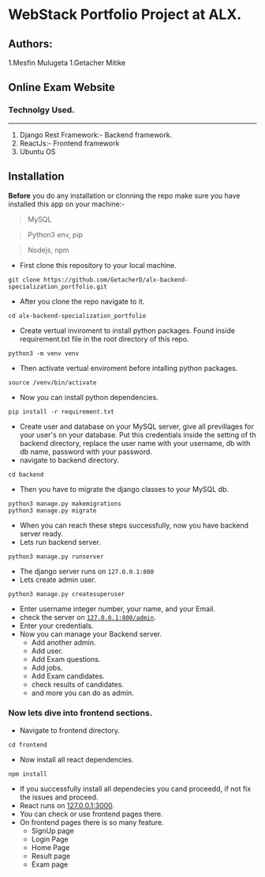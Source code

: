 # WebStack Portfolio Project at ALX.

## Authors:
1.Mesfin Mulugeta
1.Getacher Mitike
## Online Exam Website

### Technolgy Used.
---
1. Django Rest Framework:- Backend framework.
1. ReactJs:- Frontend framework
1. Ubuntu OS

## Installation
**Before** you do any installation or clonning the repo make sure you have installed this app on your machine:-
> MySQL 

> Python3 env, pip

> Nodejs, npm 

* First clone this repository to your local machine.
```
git clone https://github.com/GetacherD/alx-backend-specialization_portfolio.git
```
* After you clone the repo navigate to it.
```
cd alx-backend-specialization_portfolio
```

* Create vertual inviroment to install python packages. Found inside requirement.txt file in the root directory of this repo.

```
python3 -m venv venv
```

* Then activate vertual enviroment before intalling python packages.
```
source /venv/bin/activate
```
* Now you can install python dependencies.
```
pip install -r requirement.txt
```
* Create user and database on your MySQL server, give all previllages for your user's on your database. Put this credentials inside the setting of th backend directory, replace the user name with your username, db with db name, password with your password.
* navigate to backend directory.
```
cd backend
```
* Then you have to migrate the django classes to your MySQL db.
```
python3 manage.py makemigrations
python3 manage.py migrate
```
* When you can reach these steps successfully, now you have backend server ready.
* Lets run backend server.
```
python3 manage.py runserver
```
* The django server runs on `127.0.0.1:800`
* Lets create admin user.
```
python3 manage.py createsuperuser
```
* Enter username integer number, your name, and your Email.
* check the server on [`127.0.0.1:800/admin`](`127.0.0.1:800/admin`).
* Enter your credentials.
* Now you can manage your Backend server.
  * Add another admin.
  * Add user.
  * Add Exam questions.
  * Add jobs.
  * Add Exam candidates.
  * check results of candidates.
  * and more you can do as admin.
### Now lets dive into frontend sections.
* Navigate to frontend directory.
```
cd frontend
```
* Now install all react dependencies.
```
npm install
```
* If you successfully install all dependecies you cand proceedd, if not fix the issues and proceed.
* React runs on [127.0.0.1:3000](127.0.0.1:3000).
* You can check or use frontend pages there.
* On frontend pages there is so many feature.
  * SignUp page
  * Login Page
  * Home Page
  * Result page
  * Exam page
